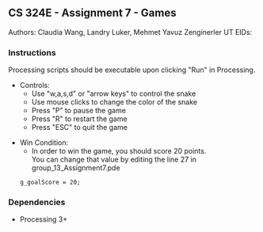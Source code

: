 ## CS 324E - Assignment 7 - Games

Authors: Claudia Wang, Landry Luker, Mehmet Yavuz Zenginerler
UT EIDs:


### Instructions

Processing scripts should be executable upon clicking "Run" in Processing.

* Controls:
    * Use "w,a,s,d" or "arrow keys" to control the snake
    * Use mouse clicks to change the color of the snake
    * Press "P" to pause the game
    * Press "R" to restart the game
    * Press "ESC" to quit the game




- Win Condition:
    -   In order to win the game, you should score 20 points. <br>
    You can change that value by editing the line 27 in group_13_Assignment7.pde
    ```
    g_goalScore = 20;
    ```


### Dependencies

* Processing 3+
